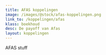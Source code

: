 ```yaml
---
title: AFAS koppelingen
image: /images/@stock/afas-koppelingen.png
link_to: /koppelingen/afas
klass: boekhoud
desc: De payoff van Afas
layout: koppelingen
---
```


AFAS stuff
